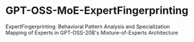 # GPT-OSS-MoE-ExpertFingerprinting
ExpertFingerprinting: Behavioral Pattern Analysis and Specialization Mapping of Experts in GPT-OSS-20B's Mixture-of-Experts Architecture
